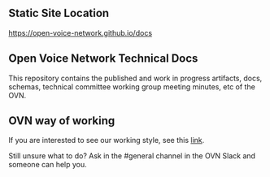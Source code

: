 ## Static Site Location

<https://open-voice-network.github.io/docs>

## Open Voice Network Technical Docs

This repository contains the published and work in progress artifacts, docs, schemas, technical committee working group meeting minutes, etc of the OVN. 

## OVN way of working

If you are interested to see our working style, see this [link](https://github.com/open-voice-network/docs/blob/master/way_of_working.md).

Still unsure what to do? Ask in the #general channel in the OVN Slack and someone can help you.

## 



